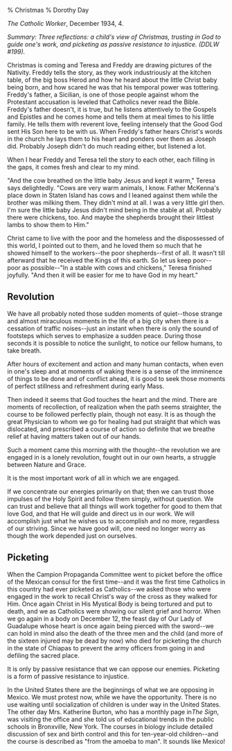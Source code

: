 % Christmas
% Dorothy Day

*The Catholic Worker*, December 1934, 4.

*Summary: Three reflections: a child's view of Christmas, trusting in
God to guide one's work, and picketing as passive resistance to
injustice. (DDLW \#199).*

Christmas is coming and Teresa and Freddy are drawing pictures of the
Nativity. Freddy tells the story, as they work industriously at the
kitchen table, of the big boss Herod and how he heard about the little
Christ baby being born, and how scared he was that his temporal power
was tottering. Freddy's father, a Sicilian, is one of those people
against whom the Protestant accusation is leveled that Catholics never
read the Bible. Freddy's father doesn't, it is true, but he listens
attentively to the Gospels and Epistles and he comes home and tells them
at meal times to his little family. He tells them with reverent love,
feeling intensely that the Good God sent His Son here to be with us.
When Freddy's father hears Christ's words in the church he lays them to
his heart and ponders over them as Joseph did. Probably Joseph didn't do
much reading either, but listened a lot.

When I hear Freddy and Teresa tell the story to each other, each filling
in the gaps, it comes fresh and clear to my mind.

"And the cow breathed on the little baby Jesus and kept it warm," Teresa
says delightedly. "Cows are very warm animals, I know. Father McKenna's
place down in Staten Island has cows and I leaned against them while the
brother was milking them. They didn't mind at all. I was a very little
girl then. I'm sure the little baby Jesus didn't mind being in the
stable at all. Probably there were chickens, too. And maybe the
shepherds brought their littlest lambs to show them to Him."

Christ came to live with the poor and the homeless and the dispossessed
of this world, I pointed out to them, and he loved them so much that he
showed himself to the workers--the poor shepherds--first of all. It
wasn't till afterward that he received the Kings of this earth. So let
us keep poor-- poor as possible--"In a stable with cows and chickens,"
Teresa finished joyfully. "And then it will be easier for me to have God
in my heart."

## Revolution

We have all probably noted those sudden moments of quiet--those strange
and almost miraculous moments in the life of a big city when there is a
cessation of traffic noises--just an instant when there is only the
sound of footsteps which serves to emphasize a sudden peace. During
those seconds it is possible to notice the sunlight, to notice our
fellow humans, to take breath.

After hours of excitement and action and many human contacts, when even
in one's sleep and at moments of waking there is a sense of the
imminence of things to be done and of conflict ahead, it is good to seek
those moments of perfect stillness and refreshment during early Mass.

Then indeed it seems that God touches the heart and the mind. There are
moments of recollection, of realization when the path seems straighter,
the course to be followed perfectly plain, though not easy. It is as
though the great Physician to whom we go for healing had put straight
that which was dislocated, and prescribed a course of action so definite
that we breathe relief at having matters taken out of our hands.

Such a moment came this morning with the thought--the revolution we are
engaged in is a lonely revolution, fought out in our own hearts, a
struggle between Nature and Grace.

It is the most important work of all in which we are engaged.

If we concentrate our energies primarily on that; then we can trust
those impulses of the Holy Spirit and follow them simply, without
question. We can trust and believe that all things will work together
for good to them that love God, and that He will guide and direct us in
our work. We will accomplish just what he wishes us to accomplish and no
more, regardless of our striving. Since we have good will, one need no
longer worry as though the work depended just on ourselves.

## Picketing

When the Campion Propaganda Committee went to picket before the office
of the Mexican consul for the first time--and it was the first time
Catholics in this country had ever picketed as Catholics--we asked those
who were engaged in the work to recall Christ's way of the cross as they
walked for Him. Once again Christ in His Mystical Body is being tortured
and put to death, and we as Catholics were showing our silent grief and
horror. When we go again in a body on December 12, the feast day of Our
Lady of Guadalupe whose heart is once again being pierced with the
sword--we can hold in mind also the death of the three men and the child
(and more of the sixteen injured may be dead by now) who died for
picketing the church in the state of Chiapas to prevent the army
officers from going in and defiling the sacred place.

It is only by passive resistance that we can oppose our enemies.
Picketing is a form of passive resistance to injustice.

In the United States there are the beginnings of what we are opposing in
Mexico. We must protest now, while we have the opportunity. There is no
use waiting until socialization of children is under way in the United
States. The other day Mrs. Katherine Burton, who has a monthly page
in*The Sign*, was visiting the office and she told us of educational
trends in the public schools in Bronxville, New York. The courses in
biology include detailed discussion of sex and birth control and this
for ten-year-old children--and the course is described as "from the
amoeba to man". It sounds like Mexico!
